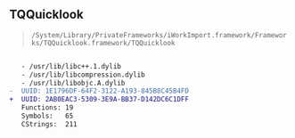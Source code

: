 ## TQQuicklook

> `/System/Library/PrivateFrameworks/iWorkImport.framework/Frameworks/TQQuicklook.framework/TQQuicklook`

```diff

   - /usr/lib/libc++.1.dylib
   - /usr/lib/libcompression.dylib
   - /usr/lib/libobjc.A.dylib
-  UUID: 1E1796DF-64F2-3122-A193-845B8C45B4FD
+  UUID: 2AB0EAC3-5309-3E9A-BB37-D142DC6C1DFF
   Functions: 19
   Symbols:   65
   CStrings:  211

```

